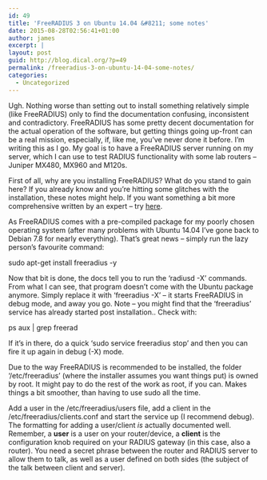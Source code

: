 ```yaml
---
id: 49
title: 'FreeRADIUS 3 on Ubuntu 14.04 &#8211; some notes'
date: 2015-08-28T02:56:41+01:00
author: james
excerpt: |
layout: post
guid: http://blog.dical.org/?p=49
permalink: /freeradius-3-on-ubuntu-14-04-some-notes/
categories:
  - Uncategorized
---
```

Ugh. Nothing worse than setting out to install something relatively simple (like FreeRADIUS) only to find the documentation confusing, inconsistent and contradictory. FreeRADIUS has some pretty decent documentation for the actual operation of the software, but getting things going up-front can be a real mission, especially, if, like me, you&#8217;ve never done it before. I&#8217;m writing this as I go. My goal is to have a FreeRADIUS server running on my server, which I can use to test RADIUS functionality with some lab routers &#8211; Juniper MX480, MX960 and M120s.

First of all, why are you installing FreeRADIUS? What do you stand to gain here? If you already know and you&#8217;re hitting some glitches with the installation, these notes might help. If you want something a bit more comprehensive written by an expert &#8211; try <a href="http://freeradius.org/doc/getting_started.html" target="_blank" rel="noopener noreferrer">here</a>.

As FreeRADIUS comes with a pre-compiled package for my poorly chosen operating system (after many problems with Ubuntu 14.04 I&#8217;ve gone back to Debian 7.8 for nearly everything). That&#8217;s great news &#8211; simply run the lazy person&#8217;s favourite command:

sudo apt-get install freeradius -y

Now that bit is done, the docs tell you to run the &#8216;radiusd -X&#8217; commands. From what I can see, that program doesn&#8217;t come with the Ubuntu package anymore. Simply replace it with &#8216;freeradius -X&#8217; &#8211; it starts FreeRADIUS in debug mode, and away you go. Note &#8211; you might find that the &#8216;freeradius&#8217; service has already started post installation.. Check with:

ps aux | grep freerad

If it&#8217;s in there, do a quick &#8216;sudo service freeradius stop&#8217; and then you can fire it up again in debug (-X) mode.

Due to the way FreeRADIUS is recommended to be installed, the folder &#8216;/etc/freeradius&#8217; (where the installer assumes you want things put) is owned by root. It might pay to do the rest of the work as root, if you can. Makes things a bit smoother, than having to use sudo all the time.

Add a user in the /etc/freeradius/users file, add a client in the /etc/freeradius/clients.conf and start the service up (I recommend debug). The formatting for adding a user/client _is_ actually documented well. Remember, a **user** is a user on your router/device, a **client** is the configuration knob required on your RADIUS gateway (in this case, also a router). You need a secret phrase between the router and RADIUS server to allow them to talk, as well as a user defined on both sides (the subject of the talk between client and server).